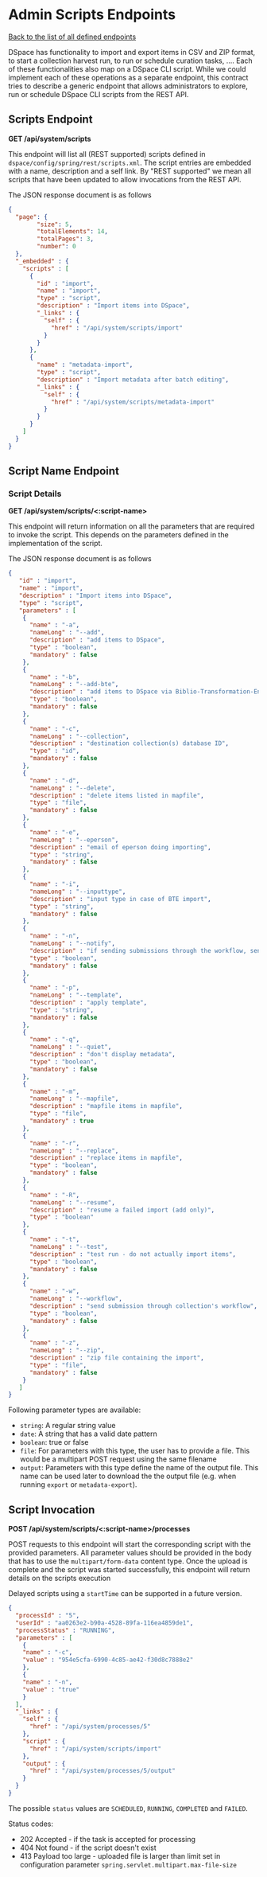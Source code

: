 # Admin Scripts Endpoints
[Back to the list of all defined endpoints](endpoints.md)

DSpace has functionality to import and export items in CSV and ZIP format, to start a collection harvest run, to run or schedule curation tasks, …. Each of these functionalities also map on a DSpace CLI script. While we could implement each of these operations as a separate endpoint, this contract tries to describe a generic endpoint that allows administrators to explore, run or schedule DSpace CLI scripts from the REST API.

## Scripts Endpoint
**GET /api/system/scripts**

This endpoint will list all (REST supported) scripts defined in `dspace/config/spring/rest/scripts.xml`. The script entries are embedded with a name, description and a self link. By "REST supported" we mean all scripts that have been updated to allow invocations from the REST API.

The JSON response document is as follows
```json
{
  "page": {
      	"size": 5,
      	"totalElements": 14,
      	"totalPages": 3,
      	"number": 0
  },
  "_embedded" : {
    "scripts" : [
      {
        "id" : "import",
        "name" : "import",
        "type" : "script",
        "description" : "Import items into DSpace",
        "_links" : {
          "self" : {
            "href" : "/api/system/scripts/import"
          }
        }
      },
      {
        "name" : "metadata-import",
        "type" : "script",
        "description" : "Import metadata after batch editing",
        "_links" : {
          "self" : {
            "href" : "/api/system/scripts/metadata-import"
          }
        }
      }
    ]
  }
}
```

## Script Name Endpoint

### Script Details
**GET /api/system/scripts/<:script-name>**

This endpoint will return information on all the parameters that are required to invoke the script. This depends on the parameters defined in the implementation of the script.

The JSON response document is as follows
```json
{
   "id" : "import",
   "name" : "import",
   "description" : "Import items into DSpace",
   "type" : "script",
   "parameters" : [
    {
      "name" : "-a",
      "nameLong" : "--add",
      "description" : "add items to DSpace",
      "type" : "boolean",
      "mandatory" : false
    },
    {
      "name" : "-b", 
      "nameLong" : "--add-bte",
      "description" : "add items to DSpace via Biblio-Transformation-Engine (BTE)",
      "type" : "boolean",
      "mandatory" : false
    },
    {
      "name" : "-c",      
      "nameLong" : "--collection",
      "description" : "destination collection(s) database ID",
      "type" : "id",
      "mandatory" : false
    },
    {
      "name" : "-d", 
      "nameLong" : "--delete",
      "description" : "delete items listed in mapfile",
      "type" : "file",
      "mandatory" : false
    },
    {
      "name" : "-e",
      "nameLong" : "--eperson",
      "description" : "email of eperson doing importing",
      "type" : "string",
      "mandatory" : false
    },
    {
      "name" : "-i",
      "nameLong" : "--inputtype",
      "description" : "input type in case of BTE import",
      "type" : "string",
      "mandatory" : false
    },
    {
      "name" : "-n",
      "nameLong" : "--notify",
      "description" : "if sending submissions through the workflow, send notification emails",
      "type" : "boolean",
      "mandatory" : false
    },
    {
      "name" : "-p",
      "nameLong" : "--template",
      "description" : "apply template",
      "type" : "string",
      "mandatory" : false
    },
    {
      "name" : "-q",
      "nameLong" : "--quiet",
      "description" : "don't display metadata",
      "type" : "boolean",
      "mandatory" : false
    },
    {
      "name" : "-m",    
      "nameLong" : "--mapfile",
      "description" : "mapfile items in mapfile",
      "type" : "file",
      "mandatory" : true
    },
    {
      "name" : "-r",   
      "nameLong" : "--replace",
      "description" : "replace items in mapfile",
      "type" : "boolean",
      "mandatory" : false
    },
    {
      "name" : "-R",    
      "nameLong" : "--resume",
      "description" : "resume a failed import (add only)",
      "type" : "boolean"
    },
    {
      "name" : "-t",
      "nameLong" : "--test",
      "description" : "test run - do not actually import items",
      "type" : "boolean",
      "mandatory" : false
    },
    {
      "name" : "-w",      
      "nameLong" : "--workflow",
      "description" : "send submission through collection's workflow",
      "type" : "boolean",
      "mandatory" : false
    },
    {
      "name" : "-z",
      "nameLong" : "--zip",
      "description" : "zip file containing the import",
      "type" : "file",
      "mandatory" : false
    }
   ]
}
```

Following parameter types are available:
* `string`: A regular string value
* `date`: A string that has a valid date pattern
* `boolean`: true or false
* `file`: For parameters with this type, the user has to provide a file. This would be a multipart POST request using the same filename
* `output`: Parameters with this type define the name of the output file. This name can be used later to download the the output file (e.g. when running `export` or `metadata-export`).

## Script Invocation
**POST /api/system/scripts/<:script-name>/processes**

POST requests to this endpoint will start the corresponding script with the provided parameters. All parameter values should be provided in the body that has to use the `multipart/form-data` content type. Once the upload is complete and the script was started successfully, this endpoint will return details on the scripts execution

Delayed scripts using a  `startTime` can be supported in a future version.

```json
{
  "processId" : "5",
  "userId" : "aa0263e2-b90a-4528-89fa-116ea4859de1",
  "processStatus" : "RUNNING",
  "parameters" : [
    {
    "name" : "-c",
    "value" : "954e5cfa-6990-4c85-ae42-f30d8c7888e2"
    },
    {
    "name" : "-n",
    "value" : "true"
    }
  ],
  "_links" : {
    "self" : {
      "href" : "/api/system/processes/5"
    },
    "script" : {
      "href" : "/api/system/scripts/import"
    },
    "output" : {
      "href" : "/api/system/processes/5/output"
    }
  }
}
```

The possible `status` values are `SCHEDULED`, `RUNNING`, `COMPLETED` and `FAILED`.

Status codes:
* 202 Accepted - if the task is accepted for processing
* 404 Not found - if the script doesn't exist
* 413 Payload too large - uploaded file is larger than limit set in configuration parameter `spring.servlet.multipart.max-file-size`

